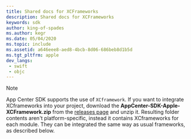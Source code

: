 ```yaml
---
title: Shared docs for XCFrameworks
description: Shared docs for XCFrameworks
keywords: sdk
author: king-of-spades
ms.author: kegr
ms.date: 05/04/2020
ms.topic: include
ms.assetid: a646eee8-aed8-4bcb-8d06-686beb8d1b5d
ms.tgt_pltfrm: apple
dev_langs:  
 - swift
 - objc
---
```


> [!NOTE]
> App Center SDK supports the use of `XCframework`. If you want to integrate XCframeworks into your project, download the **AppCenter-SDK-Apple-XCFramework.zip** from the [releases page](https://github.com/microsoft/appcenter-sdk-apple/releases) and unzip it. Resulting folder contents aren't platform-specific, instead it contains XCframeworks for each module. They can be integrated the same way as usual frameworks, as described below.

